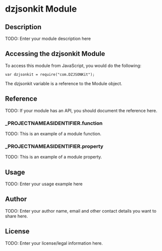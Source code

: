 # dzjsonkit Module

## Description

TODO: Enter your module description here

## Accessing the dzjsonkit Module

To access this module from JavaScript, you would do the following:

	var dzjsonkit = require("com.DZJSONKit");

The dzjsonkit variable is a reference to the Module object.	

## Reference

TODO: If your module has an API, you should document
the reference here.

### ___PROJECTNAMEASIDENTIFIER__.function

TODO: This is an example of a module function.

### ___PROJECTNAMEASIDENTIFIER__.property

TODO: This is an example of a module property.

## Usage

TODO: Enter your usage example here

## Author

TODO: Enter your author name, email and other contact
details you want to share here. 

## License

TODO: Enter your license/legal information here.
